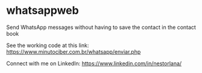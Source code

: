 # whatsappweb
Send WhatsApp messages without having to save the contact in the contact book

See the working code at this link:
https://www.minutociber.com.br/whatsapp/enviar.php

Connect with me on LinkedIn:
https://www.linkedin.com/in/nestorlana/
